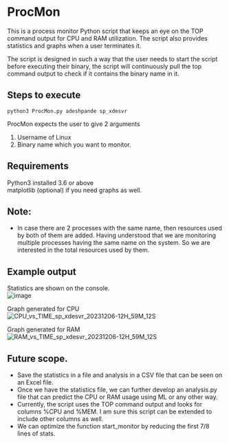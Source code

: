 # ProcMon
This is a process monitor Python script that keeps an eye on the TOP command output for CPU and RAM utilization. The script also provides statistics and graphs when a user terminates it.

The script is designed in such a way that the user needs to start the script before executing their binary, the script will continuously pull the top command output to check if it contains the binary name in it.

## Steps to execute
``` python3 ProcMon.py adeshpande sp_xdesvr ```

ProcMon expects the user to give 2 arguments 
1. Username of Linux
2. Binary name which you want to monitor.

## Requirements
Python3 installed 3.6 or above <br>
matplotlib (optional) if you need graphs as well. <br>

## Note:
- In case there are 2 processes with the same name, then resources used by both of them are added. Having understood that we are monitoring multiple processes having the same name on the system. So we are interested in the total resources used by them.

## Example output
Statistics are shown on the console. <br>
![image](https://github.com/AadityaDeshpande/ProcMon/assets/41305804/f4ce644a-2f42-4139-b802-cd60deafd613)

Graph generated for CPU <br>
![CPU_vs_TIME_sp_xdesvr_20231206-12H_59M_12S](https://github.com/AadityaDeshpande/ProcMon/assets/41305804/82aa06a8-6c6e-4266-a6d7-9bd28acad63b)

Graph generated for RAM <br>
![RAM_vs_TIME_sp_xdesvr_20231206-12H_59M_12S](https://github.com/AadityaDeshpande/ProcMon/assets/41305804/d3cc5868-5ec5-4889-9511-7ee79f6a39ad)


## Future scope.
- Save the statistics in a file and analysis in a CSV file that can be seen on an Excel file.
- Once we have the statistics file, we can further develop an analysis.py file that can predict the CPU or RAM usage using ML or any other way.
- Currently, the script uses the TOP command output and looks for columns %CPU and %MEM. I am sure this script can be extended to include other columns as well.
- We can optimize the function start_monitor by reducing the first 7/8 lines of stats.
